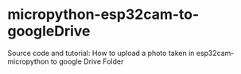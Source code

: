 # micropython-esp32cam-to-googleDrive
Source code and tutorial: How to upload a photo taken in esp32cam-micropython to google Drive Folder
